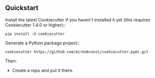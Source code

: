 Quickstart
----------

Install the latest Cookiecutter if you haven't installed it yet (this requires
Cookiecutter 1.4.0 or higher)::

    pip install -U cookiecutter

Generate a Python package project::

    cookiecutter https://github.com/mirkobronzi/cookiecutter-pyml.git

Then:

* Create a repo and put it there.

